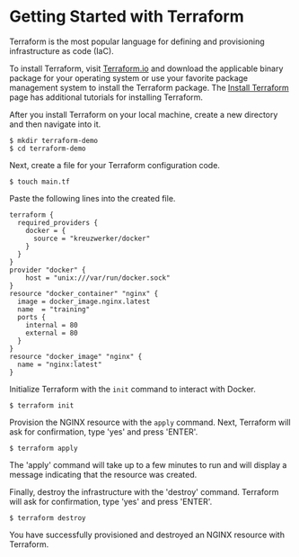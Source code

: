 # Getting Started with Terraform

Terraform is the most popular language for defining and provisioning infrastructure as code (IaC).

To install Terraform, visit [Terraform.io](https://www.terraform.io/downloads.html) and download the applicable binary package for your operating system or use your favorite package management system to install the Terraform package. The [Install Terraform](https://learn.hashicorp.com/tutorials/terraform/install-cli?in=terraform/aws-get-started) page has additional tutorials for installing Terraform.

After you install Terraform on your local machine, create a new directory and then navigate into it.

```shell
$ mkdir terraform-demo
$ cd terraform-demo
```

Next, create a file for your Terraform configuration code.

```shell
$ touch main.tf
```

Paste the following lines into the created file.

```hcl
terraform {
  required_providers {
    docker = {
      source = "kreuzwerker/docker"
    }
  }
}
provider "docker" {
    host = "unix:///var/run/docker.sock"
}
resource "docker_container" "nginx" {
  image = docker_image.nginx.latest
  name  = "training"
  ports {
    internal = 80
    external = 80
  }
}
resource "docker_image" "nginx" {
  name = "nginx:latest"
}
```

Initialize Terraform with the `init` command to interact with Docker.

```shell
$ terraform init
```

Provision the NGINX resource with the `apply` command. Next, Terraform will ask for confirmation, type 'yes' and press 'ENTER'.

```shell
$ terraform apply
```

The 'apply' command will take up to a few minutes to run and will display a message indicating that the resource was created.

Finally, destroy the infrastructure with the 'destroy' command. Terraform will ask for confirmation, type 'yes' and press 'ENTER'. 

```shell
$ terraform destroy
```

You have successfully provisioned and destroyed an NGINX resource with Terraform. 
